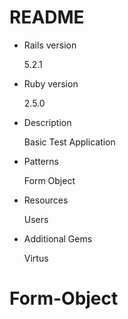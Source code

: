 # README

* Rails version
	
	5.2.1

* Ruby version

	2.5.0

* Description
	
	Basic Test Application

* Patterns

	Form Object

* Resources
	
	Users

* Additional Gems
	
	Virtus

# Form-Object
